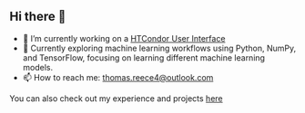 ## Hi there 👋

- 🔭 I’m currently working on a [HTCondor User Interface](https://github.com/tomreece4/htcondor-interface)
- 🌱 Currently exploring machine learning workflows using Python, NumPy, and TensorFlow, focusing on learning different machine learning models.
- 📫 How to reach me: thomas.reece4@outlook.com

You can also check out my experience and projects [here](https://tomreece4.github.io/cv-website)
